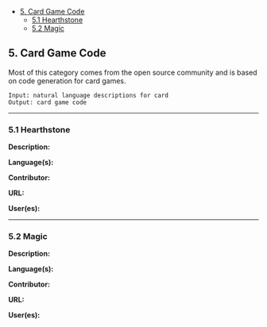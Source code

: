 - [5. Card Game Code](#5-card-game-code)
  * [5.1 Hearthstone](#51-hearthstone)
  * [5.2 Magic](#52-magic)

## 5. Card Game Code

Most of this category comes from the open source community and is based on code generation for card games.

```
Input: natural language descriptions for card
Output: card game code
```

------

### 5.1 Hearthstone

**Description:**



**Language(s):**



**Contributor:**



**URL:**



**User(es):**



------

### 5.2 Magic

**Description:**



**Language(s):**



**Contributor:**



**URL:**



**User(es):**



